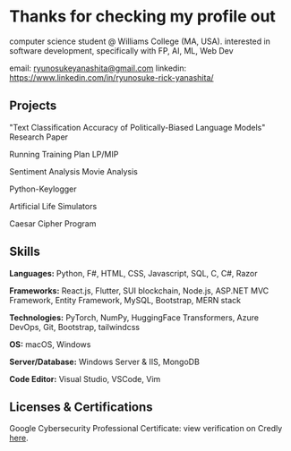 # Thanks for checking my profile out
computer science student @ Williams College (MA, USA). interested in software development, specifically with FP, AI, ML, Web Dev

email: ryunosukeyanashita@gmail.com
linkedin: https://www.linkedin.com/in/ryunosuke-rick-yanashita/

## Projects

"Text Classification Accuracy of Politically-Biased Language Models" Research Paper

Running Training Plan LP/MIP

Sentiment Analysis Movie Analysis

Python-Keylogger

Artificial Life Simulators

Caesar Cipher Program

## Skills

**Languages:** Python, F#, HTML, CSS, Javascript, SQL, C, C#, Razor

**Frameworks:** React.js, Flutter, SUI blockchain, Node.js, ASP.NET MVC Framework, Entity Framework, MySQL, Bootstrap, MERN stack

**Technologies:** PyTorch, NumPy, HuggingFace Transformers, Azure DevOps, Git, Bootstrap, tailwindcss

**OS:** macOS, Windows

**Server/Database:** Windows Server & IIS, MongoDB

**Code Editor:** Visual Studio, VSCode, Vim

## Licenses & Certifications
Google Cybersecurity Professional Certificate: view verification on Credly [here](https://www.credly.com/badges/931329fe-14a8-4bff-9282-b9dfacfe50e3/linked_in_profile).
